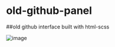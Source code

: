 # old-github-panel

##old github interface built with html-scss

![image](https://github.com/furkanyagri/old-github-panel/assets/140657644/ccdbe069-1396-4b75-875c-9589196faafe)
